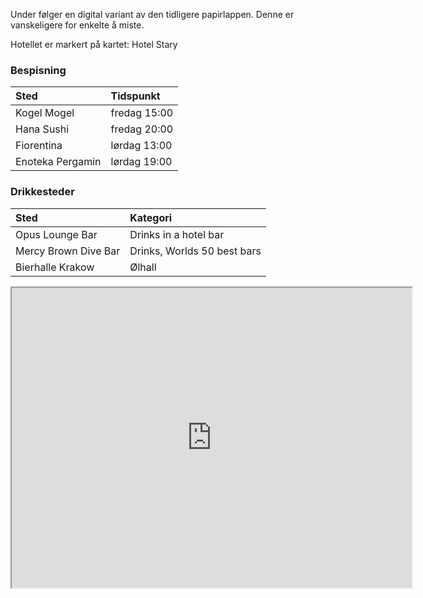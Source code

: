 Under følger en digital variant av den tidligere papirlappen. Denne er vanskeligere for enkelte å miste.

Hotellet er markert på kartet: 
Hotel Stary

### Bespisning

|Sted | Tidspunkt|
|:---|:---|
|Kogel Mogel|fredag 15:00|
|Hana Sushi|fredag 20:00|
|Fiorentina|lørdag 13:00|
|Enoteka Pergamin|lørdag 19:00|

### Drikkesteder

|Sted|Kategori|
|:---|:---|
|Opus Lounge Bar|Drinks in a hotel bar|
|Mercy Brown Dive Bar|Drinks, Worlds 50 best bars|
|Bierhalle Krakow|Ølhall|

<iframe src="https://www.google.com/maps/d/embed?mid=15fjoPVpH-1oOXkbzgvDTcyE8bTfEwlIY&hl=en&ehbc=2E312F" width="640" height="480"></iframe>
